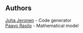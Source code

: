 ## Authors

[Juha Jeronen](mailto:juha.jeronen@tut.fi) - Code generator  
[Paavo Rasilo](mailto:paavo.rasilo@tut.fi) - Mathematical model


